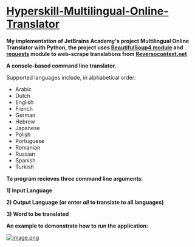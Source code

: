 # **[Hyperskill-Multilingual-Online-Translator](https://hyperskill.org/projects/99?track=2)**

**My implementation of JetBrains Academy's project Multilingual Online Translator with Python, the project uses [BeautifulSoup4 module](https://pypi.org/project/beautifulsoup4/) and [requests](https://pypi.org/project/requests/) module to web-scrape translations from [Reversocontext.net](https://context.reverso.net/translation/)**

**A console-based command line translator.**

Supported languages include, in alphabetical order:

* Arabic
* Dutch
* English
* French
* German
* Hebrew
* Japanese
* Polish
* Portuguese
* Romanian
* Russian
* Spanish
* Turkish


**To program recieves three command line arguments**:

**1) Input Language**

**2) Output Language (or enter *all* to translate to all languages)**

**3) Word to be translated**

**An example to demonstrate how to run the application:**

[![image.png](https://i.postimg.cc/GmzcqL9w/image.png)](https://postimg.cc/Sn2FKpWD)
